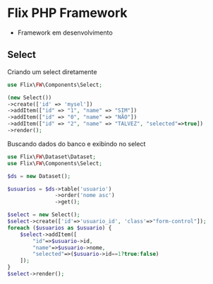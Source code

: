 # Flix PHP Framework

* Framework em desenvolvimento

## Select

Criando um select diretamente

````php
use Flix\FW\Components\Select;

(new Select())
->create(['id' => 'mysel'])
->addItem(["id" => "1", "name" => "SIM"])
->addItem(["id" => "0", "name" => "NÃO"])
->addItem(["id" => "2", "name" => "TALVEZ", "selected"=>true])
->render();
````

Buscando dados do banco e exibindo no select

````php
use Flix\FW\Dataset\Dataset;
use Flix\FW\Components\Select;

$ds = new Dataset();

$usuarios = $ds->table('usuario')
               ->order('nome asc')
               ->get();

$select = new Select();
$select->create(['id'=>'usuario_id', 'class'=>"form-control"]);
foreach ($usuarios as $usuario) {
    $select->addItem([
        "id"=>$usuario->id, 
        "name"=>$usuario->nome, 
        "selected"=>($usuario->id==1?true:false)
    ]);
}
$select->render();
````